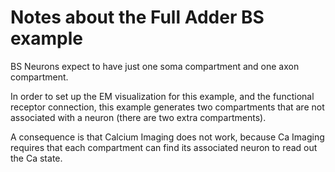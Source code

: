 # Notes about the Full Adder BS example

BS Neurons expect to have just one soma compartment and one
axon compartment.

In order to set up the EM visualization for this example, and
the functional receptor connection, this example generates
two compartments that are not associated with a neuron
(there are two extra compartments).

A consequence is that Calcium Imaging does not work, because
Ca Imaging requires that each compartment can find its
associated neuron to read out the Ca state.

